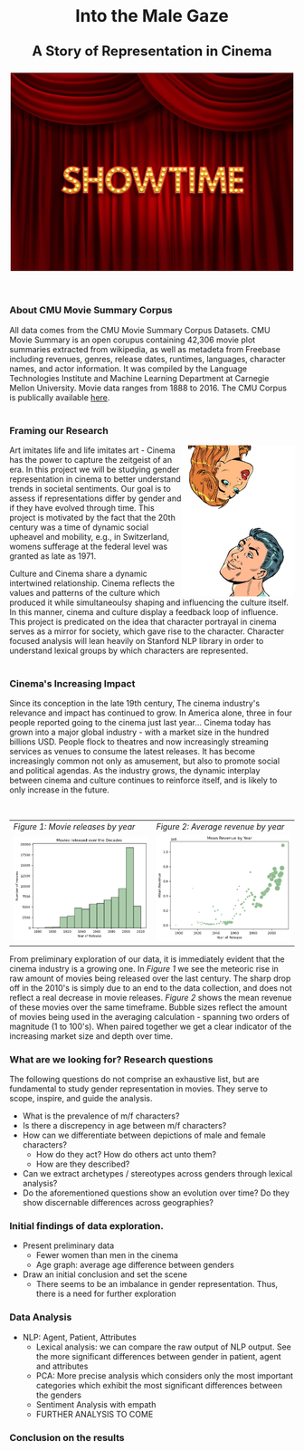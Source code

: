 <p style="text-align:center;font-size:30px">  <strong>Into the Male Gaze </strong> </p>
<p style="text-align:center;font-size:24px">  <strong>A Story of Representation in Cinema </strong> </p>

<div style="text-align: center;">
<img width="500" src="assets/img/Showtime.jpg">
</div>

<br />
<br />

### About CMU Movie Summary Corpus
All data comes from the CMU Movie Summary Corpus Datasets. CMU Movie Summary is an open corupus containing 42,306 movie plot summaries extracted from wikipedia, as well as metadeta from Freebase including revenues, genres, release dates, runtimes, languages, character names, and actor information. It was compiled by the Language Technologies Institute and Machine Learning Department at Carnegie Mellon University. Movie data ranges from 1888 to 2016. The CMU Corpus is publically available [here](http://www.cs.cmu.edu/~ark/personas/).
<br />
<br />

### Framing our Research
<img align="right" width="200" src="assets/img/Duality.jpg">
Art imitates life and life imitates art - Cinema has the power to capture the zeitgeist of an era. In this project we will be studying gender representation in cinema to better understand trends in societal sentiments. Our goal is to assess if representations differ by gender and if they have evolved through time. This project is motivated by the fact that the 20th century was a time of dynamic social upheavel and mobility, e.g., in Switzerland, womens sufferage at the federal level was granted as late as 1971.

Culture and Cinema share a dynamic intertwined relationship. Cinema reflects the values and patterns of the culture which produced it while simultaneoulsy shaping and influencing the culture itself. In this manner, cinema and culture display a feedback loop of influence. This project is predicated on the idea that character portrayal in cinema serves as a mirror for society, which gave rise to the character.  Character focused analysis will lean heavily on Stanford NLP library in order to understand lexical groups by which characters are represented.
<br />
<br />

### Cinema's Increasing Impact
Since its conception in the late 19th century, The cinema industry's relevance and impact has continued to grow. In America alone, three in four people reported going to the cinema just last year... Cinema today has grown into a major global industry - with a market size in the hundred billions USD. People flock to theatres and now increasingly streaming services as venues to consume the latest releases. It has become increasingly common not only as amusement, but also to promote social and political agendas. As the industry grows, the dynamic interplay between cinema and culture continues to reinforce itself, and is likely to only increase in the future. 

<br />

<table>
  <tr>
    <td> <i>Figure 1: Movie releases by year </i> </td>
     <td> <i>Figure 2: Average revenue by year </i> </td>
  </tr>
  <tr>
    <td><img src="assets/img/Movies_Released_over_the_Decades.png" width=500 ></td>
    <td><img src="assets/img/Mean_Revenue_by_Year.png" width=500 ></td>
  </tr>
 </table>


From preliminary exploration of our data, it is immediately evident that the cinema industry is a growing one. In _Figure 1_ we see the meteoric rise in raw amount of movies being released over the last century. The sharp drop off in the 2010's is simply due to an end to the data collection, and does not reflect a real decrease in movie releases. _Figure 2_ shows the mean revenue of these movies over the same timeframe. Bubble sizes reflect the amount of movies being used in the averaging calculation - spanning two orders of magnitude (1 to 100's). When paired together we get a clear indicator of the increasing market size and depth over time.


### What are we looking for? Research questions
The following questions do not comprise an exhaustive list, but are fundamental to study gender representation in movies. They serve to scope, inspire, and guide the analysis.

* What is the prevalence of m/f characters?
* Is there a discrepency in age between m/f characters? 
* How can we differentiate between depictions of male and female characters?
    + How do they act? How do others act unto them?
    + How are they described?
* Can we extract archetypes / stereotypes across genders through lexical analysis?
* Do the aforementioned questions show an evolution over time? Do they show discernable differences across geographies?

### Initial findings of data exploration. 
* Present preliminary data
    + Fewer women than men in the cinema
    + Age graph: average age difference between genders
* Draw an initial conclusion and set the scene
    + There seems to be an imbalance in gender representation. Thus, there is a  need for further exploration

### Data Analysis
* NLP: Agent, Patient, Attributes
    + Lexical analysis: we can compare the raw output of NLP output. See the more significant differences between gender in patient, agent and attributes
    + PCA: More precise analysis which considers only the most important categories which exhibit the most significant differences between the genders
    + Sentiment Analysis with empath
    + FURTHER ANALYSIS TO COME
    
### Conclusion on the results